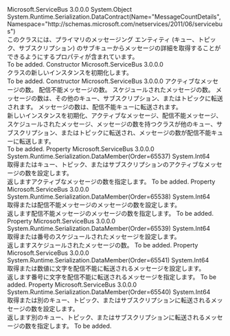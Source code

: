 <Type Name="MessageCountDetails" FullName="Microsoft.ServiceBus.Messaging.MessageCountDetails">
  <TypeSignature Language="C#" Value="public sealed class MessageCountDetails" />
  <TypeSignature Language="ILAsm" Value=".class public auto ansi sealed beforefieldinit MessageCountDetails extends System.Object" />
  <TypeSignature Language="DocId" Value="T:Microsoft.ServiceBus.Messaging.MessageCountDetails" />
  <TypeSignature Language="VB.NET" Value="Public NotInheritable Class MessageCountDetails" />
  <TypeSignature Language="F#" Value="type MessageCountDetails = class" />
  <AssemblyInfo>
    <AssemblyName>Microsoft.ServiceBus</AssemblyName>
    <AssemblyVersion>3.0.0.0</AssemblyVersion>
  </AssemblyInfo>
  <Base>
    <BaseTypeName>System.Object</BaseTypeName>
  </Base>
  <Interfaces />
  <Attributes>
    <Attribute>
      <AttributeName>System.Runtime.Serialization.DataContract(Name="MessageCountDetails", Namespace="http://schemas.microsoft.com/netservices/2011/06/servicebus")</AttributeName>
    </Attribute>
  </Attributes>
  <Docs>
    <summary>このクラスには、プライマリのメッセージング エンティティ (キュー、トピック、サブスクリプション) のサブキューからメッセージの詳細を取得することができるようにするプロパティが含まれています。</summary>
    <remarks>To be added.</remarks>
  </Docs>
  <Members>
    <Member MemberName=".ctor">
      <MemberSignature Language="C#" Value="public MessageCountDetails ();" />
      <MemberSignature Language="ILAsm" Value=".method public hidebysig specialname rtspecialname instance void .ctor() cil managed" />
      <MemberSignature Language="DocId" Value="M:Microsoft.ServiceBus.Messaging.MessageCountDetails.#ctor" />
      <MemberSignature Language="VB.NET" Value="Public Sub New ()" />
      <MemberType>Constructor</MemberType>
      <AssemblyInfo>
        <AssemblyName>Microsoft.ServiceBus</AssemblyName>
        <AssemblyVersion>3.0.0.0</AssemblyVersion>
      </AssemblyInfo>
      <Parameters />
      <Docs>
        <summary><see cref="T:Microsoft.ServiceBus.Messaging.MessageCountDetails" /> クラスの新しいインスタンスを初期化します。</summary>
        <remarks>To be added.</remarks>
      </Docs>
    </Member>
    <Member MemberName=".ctor">
      <MemberSignature Language="C#" Value="public MessageCountDetails (long activeMessageCount, long deadletterMessageCount, long scheduledMessageCount, long transferMessageCount, long transferDlqMessageCount);" />
      <MemberSignature Language="ILAsm" Value=".method public hidebysig specialname rtspecialname instance void .ctor(int64 activeMessageCount, int64 deadletterMessageCount, int64 scheduledMessageCount, int64 transferMessageCount, int64 transferDlqMessageCount) cil managed" />
      <MemberSignature Language="DocId" Value="M:Microsoft.ServiceBus.Messaging.MessageCountDetails.#ctor(System.Int64,System.Int64,System.Int64,System.Int64,System.Int64)" />
      <MemberSignature Language="VB.NET" Value="Public Sub New (activeMessageCount As Long, deadletterMessageCount As Long, scheduledMessageCount As Long, transferMessageCount As Long, transferDlqMessageCount As Long)" />
      <MemberSignature Language="F#" Value="new Microsoft.ServiceBus.Messaging.MessageCountDetails : int64 * int64 * int64 * int64 * int64 -&gt; Microsoft.ServiceBus.Messaging.MessageCountDetails" Usage="new Microsoft.ServiceBus.Messaging.MessageCountDetails (activeMessageCount, deadletterMessageCount, scheduledMessageCount, transferMessageCount, transferDlqMessageCount)" />
      <MemberType>Constructor</MemberType>
      <AssemblyInfo>
        <AssemblyName>Microsoft.ServiceBus</AssemblyName>
        <AssemblyVersion>3.0.0.0</AssemblyVersion>
      </AssemblyInfo>
      <Parameters>
        <Parameter Name="activeMessageCount" Type="System.Int64" />
        <Parameter Name="deadletterMessageCount" Type="System.Int64" />
        <Parameter Name="scheduledMessageCount" Type="System.Int64" />
        <Parameter Name="transferMessageCount" Type="System.Int64" />
        <Parameter Name="transferDlqMessageCount" Type="System.Int64" />
      </Parameters>
      <Docs>
        <param name="activeMessageCount">アクティブなメッセージの数。</param>
        <param name="deadletterMessageCount">配信不能メッセージの数。</param>
        <param name="scheduledMessageCount">スケジュールされたメッセージの数。</param>
        <param name="transferMessageCount">メッセージの数は、その他のキュー、サブスクリプション、またはトピックに転送されます。</param>
        <param name="transferDlqMessageCount">メッセージの数は、配信不能キューに転送されます。</param>
        <summary>新しいインスタンスを初期化、<see cref="T:Microsoft.ServiceBus.Messaging.MessageCountDetails" />アクティブなメッセージ、配信不能メッセージ、スケジュールされたメッセージ、メッセージの数を持つクラスが他のキュー、サブスクリプション、またはトピックに転送され、メッセージの数が配信不能キューに転送します。</summary>
        <remarks>To be added.</remarks>
      </Docs>
    </Member>
    <Member MemberName="ActiveMessageCount">
      <MemberSignature Language="C#" Value="public long ActiveMessageCount { get; }" />
      <MemberSignature Language="ILAsm" Value=".property instance int64 ActiveMessageCount" />
      <MemberSignature Language="DocId" Value="P:Microsoft.ServiceBus.Messaging.MessageCountDetails.ActiveMessageCount" />
      <MemberSignature Language="VB.NET" Value="Public ReadOnly Property ActiveMessageCount As Long" />
      <MemberSignature Language="F#" Value="member this.ActiveMessageCount : int64" Usage="Microsoft.ServiceBus.Messaging.MessageCountDetails.ActiveMessageCount" />
      <MemberType>Property</MemberType>
      <AssemblyInfo>
        <AssemblyName>Microsoft.ServiceBus</AssemblyName>
        <AssemblyVersion>3.0.0.0</AssemblyVersion>
      </AssemblyInfo>
      <Attributes>
        <Attribute>
          <AttributeName>System.Runtime.Serialization.DataMember(Order=65537)</AttributeName>
        </Attribute>
      </Attributes>
      <ReturnValue>
        <ReturnType>System.Int64</ReturnType>
      </ReturnValue>
      <Docs>
        <summary>取得またはキュー、トピック、またはサブスクリプションのアクティブなメッセージの数を設定します。</summary>
        <value>返します<see cref="T:System.Int64" />アクティブなメッセージの数を指定します。</value>
        <remarks>To be added.</remarks>
      </Docs>
    </Member>
    <Member MemberName="DeadLetterMessageCount">
      <MemberSignature Language="C#" Value="public long DeadLetterMessageCount { get; }" />
      <MemberSignature Language="ILAsm" Value=".property instance int64 DeadLetterMessageCount" />
      <MemberSignature Language="DocId" Value="P:Microsoft.ServiceBus.Messaging.MessageCountDetails.DeadLetterMessageCount" />
      <MemberSignature Language="VB.NET" Value="Public ReadOnly Property DeadLetterMessageCount As Long" />
      <MemberSignature Language="F#" Value="member this.DeadLetterMessageCount : int64" Usage="Microsoft.ServiceBus.Messaging.MessageCountDetails.DeadLetterMessageCount" />
      <MemberType>Property</MemberType>
      <AssemblyInfo>
        <AssemblyName>Microsoft.ServiceBus</AssemblyName>
        <AssemblyVersion>3.0.0.0</AssemblyVersion>
      </AssemblyInfo>
      <Attributes>
        <Attribute>
          <AttributeName>System.Runtime.Serialization.DataMember(Order=65538)</AttributeName>
        </Attribute>
      </Attributes>
      <ReturnValue>
        <ReturnType>System.Int64</ReturnType>
      </ReturnValue>
      <Docs>
        <summary>取得または配信不能メッセージのメッセージの数を設定します。</summary>
        <value>返します<see cref="T:System.Int64" />配信不能メッセージのメッセージの数を指定します。</value>
        <remarks>To be added.</remarks>
      </Docs>
    </Member>
    <Member MemberName="ScheduledMessageCount">
      <MemberSignature Language="C#" Value="public long ScheduledMessageCount { get; }" />
      <MemberSignature Language="ILAsm" Value=".property instance int64 ScheduledMessageCount" />
      <MemberSignature Language="DocId" Value="P:Microsoft.ServiceBus.Messaging.MessageCountDetails.ScheduledMessageCount" />
      <MemberSignature Language="VB.NET" Value="Public ReadOnly Property ScheduledMessageCount As Long" />
      <MemberSignature Language="F#" Value="member this.ScheduledMessageCount : int64" Usage="Microsoft.ServiceBus.Messaging.MessageCountDetails.ScheduledMessageCount" />
      <MemberType>Property</MemberType>
      <AssemblyInfo>
        <AssemblyName>Microsoft.ServiceBus</AssemblyName>
        <AssemblyVersion>3.0.0.0</AssemblyVersion>
      </AssemblyInfo>
      <Attributes>
        <Attribute>
          <AttributeName>System.Runtime.Serialization.DataMember(Order=65539)</AttributeName>
        </Attribute>
      </Attributes>
      <ReturnValue>
        <ReturnType>System.Int64</ReturnType>
      </ReturnValue>
      <Docs>
        <summary>取得または番号のスケジュールされたメッセージを設定します。</summary>
        <value>返します<see cref="T:System.Int64" />スケジュールされたメッセージの数。</value>
        <remarks>To be added.</remarks>
      </Docs>
    </Member>
    <Member MemberName="TransferDeadLetterMessageCount">
      <MemberSignature Language="C#" Value="public long TransferDeadLetterMessageCount { get; }" />
      <MemberSignature Language="ILAsm" Value=".property instance int64 TransferDeadLetterMessageCount" />
      <MemberSignature Language="DocId" Value="P:Microsoft.ServiceBus.Messaging.MessageCountDetails.TransferDeadLetterMessageCount" />
      <MemberSignature Language="VB.NET" Value="Public ReadOnly Property TransferDeadLetterMessageCount As Long" />
      <MemberSignature Language="F#" Value="member this.TransferDeadLetterMessageCount : int64" Usage="Microsoft.ServiceBus.Messaging.MessageCountDetails.TransferDeadLetterMessageCount" />
      <MemberType>Property</MemberType>
      <AssemblyInfo>
        <AssemblyName>Microsoft.ServiceBus</AssemblyName>
        <AssemblyVersion>3.0.0.0</AssemblyVersion>
      </AssemblyInfo>
      <Attributes>
        <Attribute>
          <AttributeName>System.Runtime.Serialization.DataMember(Order=65541)</AttributeName>
        </Attribute>
      </Attributes>
      <ReturnValue>
        <ReturnType>System.Int64</ReturnType>
      </ReturnValue>
      <Docs>
        <summary>取得または数値に文字を配信不能に転送されるメッセージを設定します。</summary>
        <value>返します<see cref="T:System.Int64" />番号に文字を配信不能に転送されるメッセージを指定します。</value>
        <remarks>To be added.</remarks>
      </Docs>
    </Member>
    <Member MemberName="TransferMessageCount">
      <MemberSignature Language="C#" Value="public long TransferMessageCount { get; }" />
      <MemberSignature Language="ILAsm" Value=".property instance int64 TransferMessageCount" />
      <MemberSignature Language="DocId" Value="P:Microsoft.ServiceBus.Messaging.MessageCountDetails.TransferMessageCount" />
      <MemberSignature Language="VB.NET" Value="Public ReadOnly Property TransferMessageCount As Long" />
      <MemberSignature Language="F#" Value="member this.TransferMessageCount : int64" Usage="Microsoft.ServiceBus.Messaging.MessageCountDetails.TransferMessageCount" />
      <MemberType>Property</MemberType>
      <AssemblyInfo>
        <AssemblyName>Microsoft.ServiceBus</AssemblyName>
        <AssemblyVersion>3.0.0.0</AssemblyVersion>
      </AssemblyInfo>
      <Attributes>
        <Attribute>
          <AttributeName>System.Runtime.Serialization.DataMember(Order=65540)</AttributeName>
        </Attribute>
      </Attributes>
      <ReturnValue>
        <ReturnType>System.Int64</ReturnType>
      </ReturnValue>
      <Docs>
        <summary>取得または別のキュー、トピック、またはサブスクリプションに転送されるメッセージの数を設定します。</summary>
        <value>返します<see cref="T:System.Int64" />別のキュー、トピック、またはサブスクリプションに転送されるメッセージの数を指定します。</value>
        <remarks>To be added.</remarks>
      </Docs>
    </Member>
  </Members>
</Type>